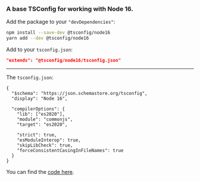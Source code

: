### A base TSConfig for working with Node 16.

Add the package to your `"devDependencies"`:

```sh
npm install --save-dev @tsconfig/node16
yarn add --dev @tsconfig/node16
```

Add to your `tsconfig.json`:

```json
"extends": "@tsconfig/node16/tsconfig.json"
```

---

The `tsconfig.json`: 

```jsonc
{
  "$schema": "https://json.schemastore.org/tsconfig",
  "display": "Node 16",

  "compilerOptions": {
    "lib": ["es2020"],
    "module": "commonjs",
    "target": "es2020",

    "strict": true,
    "esModuleInterop": true,
    "skipLibCheck": true,
    "forceConsistentCasingInFileNames": true
  }
}

```

You can find the [code here](https://github.com/tsconfig/bases/blob/master/bases/node16.json).